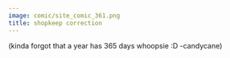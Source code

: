 ```yaml
---
image: comic/site_comic_361.png
title: shopkeep correction
---
```

(kinda forgot that a year has 365 days whoopsie :D -candycane)

